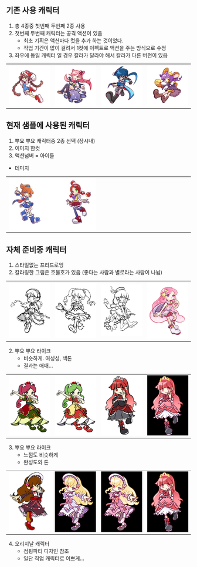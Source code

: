 ## 기존 사용 캐릭터 
1) 총 4종중 첫번째 두번째 2종 사용
2) 첫번째 두번째 캐릭터는 공격 액션이 있음 
    - 최초 기획은 액션마다 컷을 추가 하는 것이었다.
    - 작업 기간이 많이 걸려서 1컷에 이펙트로 액션을 주는 방식으로 수정 
3) 좌우에 동일 캐릭터 일 경우 칼라가 달라야 해서 칼라가 다른 버전이 있음

<table width = 100%>
  <tr>
    <td width = 25% > 
      <img src ="image/Ch/Mari_1p.png">
    </td>
        <td width = 25% > 
      <img src ="image/Ch/Sora_1p.png">
    </td>
        <td width = 25% > 
      <img src ="image/Ch/Ice_1p.png">
    </td>
        <td width = 25% > 
      <img src ="image/Ch/Cheda_2p.png">
    </td>
  </tr>
</table>

## 현재 샘플에 사용된 캐릭터 
1) 뿌요 뿌요 캐릭터중 2종 선택 (장시내)
2) 이미지 한컷
3) 액션넘버 
  = 아이들 
  - 데미지

<table width = 100%>
  <tr>
    <td width = 50% > 
      <img src ="image/Ch/photo_2023-03-31_15-40-34.jpg">
    </td>
    <td width = 50%></td>
  </tr>
</table>


## 자체 준비중 캐릭터 
1) 스타일없는 프리드로잉
2) 칼라링한 그림은 호불호가 있음 (좋다는 사람과 별로라는 사람이 나뉨)

<table width = 100%>
  <tr>
    <td width = 25% > 
      <img src ="image/Ch/photo_2023-03-20_12-12-00 (2).jpg">
    </td>
        <td width = 25% > 
      <img src ="image/Ch/photo_2023-03-20_12-12-00.jpg">
    </td>
        <td width = 25% > 
      <img src ="image/Ch/photo_2023-03-20_12-12-01.jpg">
    </td>
        <td width = 25% > 
      <img src ="image/Ch/ch)_2.png">
    </td>
  </tr>
</table>

2) 뿌요 뿌요 라이크 
    - 비슷하게. 여성성, 색톤 
    - 결과는 애매...

<table width = 100%><tr>
    <td width = 25% ><img src=image/Ch/photo_2023-03-22_15-41-02.jpg></td>
    <td width = 25% ><img src=image/Ch/photo_2023-03-22_15-52-53.jpg></td>
    <td width = 25% ><img src=image/Ch/photo_2023-03-22_18-01-25.jpg></td>
    <td width = 25% ><img src=image/Ch/photo_2023-03-24_11-01-52.jpg></td>
</tr></table>

3) 뿌요 뿌요 라이크 
    - 느낌도 비슷하게 
    - 완성도와 톤 

<table width = 100%><tr>
    <td width = 25% ><img src=image/Ch/photo_2023-03-24_13-26-43.jpg></td>
    <td width = 25% ><img src=image/Ch/photo_2023-03-27_18-17-18.jpg></td>
    <td width = 25% ><img src=image/Ch/photo_2023-03-27_18-17-19.jpg></td>
    <td width = 25% ><img src=image/Ch/photo_2023-03-24_11-01-52.jpg></td>
</tr></table>

4) 오리지날 캐릭터
    - 점핑파티 디자인 참조 
    - 일단 직업 캐릭터로 이쁘게...  


